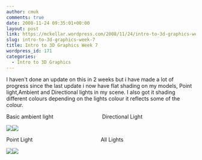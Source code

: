 ```yaml
---
author: cmuk
comments: true
date: 2008-11-24 09:35:01+00:00
layout: post
link: https://mckellar.wordpress.com/2008/11/24/intro-to-3d-graphics-week-7/
slug: intro-to-3d-graphics-week-7
title: Intro to 3D Graphics Week 7
wordpress_id: 171
categories:
  - Intro to 3D Graphics
---
```


I haven't done an update on this in 2 weeks but i have made a lot of progress since the last update i now have flat shading on my models, Point light,Ambient and Directional lights in my scene. I also got it shading different colours depending on the lights colour it reflects some of the colour.

Basic ambient light                                 Directional Light

[![](http://i81.photobucket.com/albums/j223/CMUK/ambient.png)](http://i81.photobucket.com/albums/j223/CMUK/ambient.png)[![](http://i81.photobucket.com/albums/j223/CMUK/directional.png)](http://i81.photobucket.com/albums/j223/CMUK/directional.png)

Point Light                                              All Lights

[![](http://i81.photobucket.com/albums/j223/CMUK/point.png)](http://i81.photobucket.com/albums/j223/CMUK/point.png)[![](http://i81.photobucket.com/albums/j223/CMUK/alllights.png)](http://i81.photobucket.com/albums/j223/CMUK/alllights.png)
